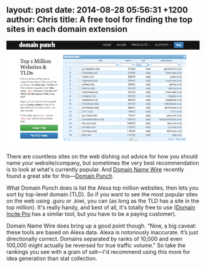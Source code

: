 layout: post
date: 2014-08-28 05:56:31 +1200
author: Chris
title: A free tool for finding the top sites in each domain extension
----

<!-- excerpt -->

![Domain Punch](/media/2014-08-28-domain-punch.png)

There are countless sites on the web dishing out advice for how you should name your website/company, but sometimes the very best recommendation is to look at what's currently popular. And [Domain Name Wire](http://domainnamewire.com/2014/08/26/quickly-find-the-top-websites-built-on-new-tlds/) recently found a great site for this—[Domain Punch](https://domainpunch.com/topm/).

<!-- /excerpt -->

What Domain Punch does is list the Alexa top million websites, then lets you sort by top-level domain (TLD). So if you want to see the most popular sites on the web using .guru or .kiwi, you can (as long as the TLD has a site in the top million). It's really handy, and best of all, it's totally free to use ([Domain Incite Pro](http://domainincite.com/pro/) has a similar tool, but you have to be a paying customer).

Domain Name Wire does bring up a good point though. "Now, a big caveat: these tools are based on Alexa data. Alexa is notoriously inaccurate. It’s just directionally correct. Domains separated by ranks of 10,000 and even 100,000 might actually be reversed for true traffic volume." So take the rankings you see with a grain of salt—I'd recommend using this more for idea generation than stat collection. 


